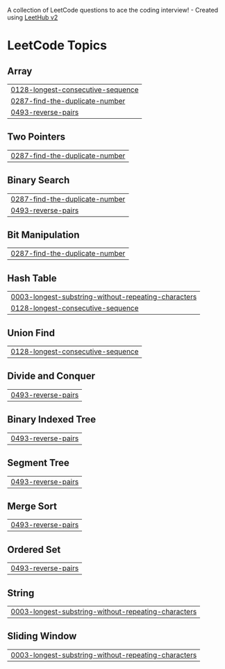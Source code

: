 A collection of LeetCode questions to ace the coding interview! - Created using [LeetHub v2](https://github.com/arunbhardwaj/LeetHub-2.0)
<!---LeetCode Topics Start-->
# LeetCode Topics
## Array
|  |
| ------- |
| [0128-longest-consecutive-sequence](https://github.com/NITISHASHINY/DSA-LeetCode-/tree/master/0128-longest-consecutive-sequence) |
| [0287-find-the-duplicate-number](https://github.com/NITISHASHINY/DSA-LeetCode-/tree/master/0287-find-the-duplicate-number) |
| [0493-reverse-pairs](https://github.com/NITISHASHINY/DSA-LeetCode-/tree/master/0493-reverse-pairs) |
## Two Pointers
|  |
| ------- |
| [0287-find-the-duplicate-number](https://github.com/NITISHASHINY/DSA-LeetCode-/tree/master/0287-find-the-duplicate-number) |
## Binary Search
|  |
| ------- |
| [0287-find-the-duplicate-number](https://github.com/NITISHASHINY/DSA-LeetCode-/tree/master/0287-find-the-duplicate-number) |
| [0493-reverse-pairs](https://github.com/NITISHASHINY/DSA-LeetCode-/tree/master/0493-reverse-pairs) |
## Bit Manipulation
|  |
| ------- |
| [0287-find-the-duplicate-number](https://github.com/NITISHASHINY/DSA-LeetCode-/tree/master/0287-find-the-duplicate-number) |
## Hash Table
|  |
| ------- |
| [0003-longest-substring-without-repeating-characters](https://github.com/NITISHASHINY/DSA-LeetCode-/tree/master/0003-longest-substring-without-repeating-characters) |
| [0128-longest-consecutive-sequence](https://github.com/NITISHASHINY/DSA-LeetCode-/tree/master/0128-longest-consecutive-sequence) |
## Union Find
|  |
| ------- |
| [0128-longest-consecutive-sequence](https://github.com/NITISHASHINY/DSA-LeetCode-/tree/master/0128-longest-consecutive-sequence) |
## Divide and Conquer
|  |
| ------- |
| [0493-reverse-pairs](https://github.com/NITISHASHINY/DSA-LeetCode-/tree/master/0493-reverse-pairs) |
## Binary Indexed Tree
|  |
| ------- |
| [0493-reverse-pairs](https://github.com/NITISHASHINY/DSA-LeetCode-/tree/master/0493-reverse-pairs) |
## Segment Tree
|  |
| ------- |
| [0493-reverse-pairs](https://github.com/NITISHASHINY/DSA-LeetCode-/tree/master/0493-reverse-pairs) |
## Merge Sort
|  |
| ------- |
| [0493-reverse-pairs](https://github.com/NITISHASHINY/DSA-LeetCode-/tree/master/0493-reverse-pairs) |
## Ordered Set
|  |
| ------- |
| [0493-reverse-pairs](https://github.com/NITISHASHINY/DSA-LeetCode-/tree/master/0493-reverse-pairs) |
## String
|  |
| ------- |
| [0003-longest-substring-without-repeating-characters](https://github.com/NITISHASHINY/DSA-LeetCode-/tree/master/0003-longest-substring-without-repeating-characters) |
## Sliding Window
|  |
| ------- |
| [0003-longest-substring-without-repeating-characters](https://github.com/NITISHASHINY/DSA-LeetCode-/tree/master/0003-longest-substring-without-repeating-characters) |
<!---LeetCode Topics End-->